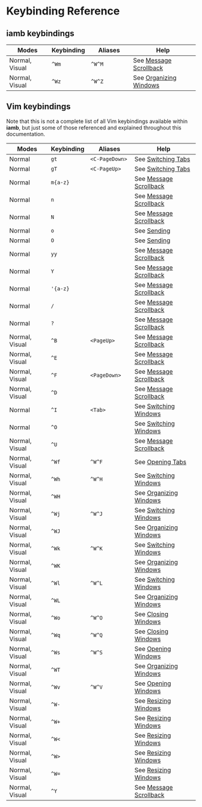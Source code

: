 # Keybinding Reference

## iamb keybindings

| Modes           | Keybinding        | Aliases | Help                                |
| --------------- | ---------------   | ------- | ----------------------------------- |
| Normal, Visual  | `^Wm`             | `^W^M`  | See [Message Scrollback]            |
| Normal, Visual  | `^Wz`             | `^W^Z`  | See [Organizing Windows]            |

## Vim keybindings

Note that this is not a complete list of all Vim keybindings available within
__iamb__, but just some of those referenced and explained throughout this
documentation.

| Modes           | Keybinding        | Aliases        | Help                                |
| -----           | ---------------   | -------------- | ----------------------------------- |
| Normal          | `gt`              | `<C-PageDown>` | See [Switching Tabs]                |
| Normal          | `gT`              | `<C-PageUp>`   | See [Switching Tabs]                |
| Normal          | `m{a-z}`          |                | See [Message Scrollback]            |
| Normal          | `n`               |                | See [Message Scrollback]            |
| Normal          | `N`               |                | See [Message Scrollback]            |
| Normal          | `o`               |                | See [Sending]                       |
| Normal          | `O`               |                | See [Sending]                       |
| Normal          | `yy`              |                | See [Message Scrollback]            |
| Normal          | `Y`               |                | See [Message Scrollback]            |
| Normal          | `'{a-z}`          |                | See [Message Scrollback]            |
| Normal          | `/`               |                | See [Message Scrollback]            |
| Normal          | `?`               |                | See [Message Scrollback]            |
| Normal, Visual  | `^B`              | `<PageUp>`     | See [Message Scrollback]            |
| Normal, Visual  | `^E`              |                | See [Message Scrollback]            |
| Normal, Visual  | `^F`              | `<PageDown>`   | See [Message Scrollback]            |
| Normal, Visual  | `^D`              |                | See [Message Scrollback]            |
| Normal          | `^I`              | `<Tab>`        | See [Switching Windows]             |
| Normal          | `^O`              |                | See [Switching Windows]             |
| Normal, Visual  | `^U`              |                | See [Message Scrollback]            |
| Normal, Visual  | `^Wf`             | `^W^F`         | See [Opening Tabs]                  |
| Normal, Visual  | `^Wh`             | `^W^H`         | See [Switching Windows]             |
| Normal, Visual  | `^WH`             |                | See [Organizing Windows]            |
| Normal, Visual  | `^Wj`             | `^W^J`         | See [Switching Windows]             |
| Normal, Visual  | `^WJ`             |                | See [Organizing Windows]            |
| Normal, Visual  | `^Wk`             | `^W^K`         | See [Switching Windows]             |
| Normal, Visual  | `^WK`             |                | See [Organizing Windows]            |
| Normal, Visual  | `^Wl`             | `^W^L`         | See [Switching Windows]             |
| Normal, Visual  | `^WL`             |                | See [Organizing Windows]            |
| Normal, Visual  | `^Wo`             | `^W^O`         | See [Closing Windows]               |
| Normal, Visual  | `^Wq`             | `^W^Q`         | See [Closing Windows]               |
| Normal, Visual  | `^Ws`             | `^W^S`         | See [Opening Windows]               |
| Normal, Visual  | `^WT`             |                | See [Organizing Windows]            |
| Normal, Visual  | `^Wv`             | `^W^V`         | See [Opening Windows]               |
| Normal, Visual  | `^W-`             |                | See [Resizing Windows]              |
| Normal, Visual  | `^W+`             |                | See [Resizing Windows]              |
| Normal, Visual  | `^W<`             |                | See [Resizing Windows]              |
| Normal, Visual  | `^W>`             |                | See [Resizing Windows]              |
| Normal, Visual  | `^W=`             |                | See [Resizing Windows]              |
| Normal, Visual  | `^Y`              |                | See [Message Scrollback]            |

<style>
table {
    width: 100%;
}
table th:first-of-type {
    width: 25%;
}
table th:nth-of-type(2) {
    width: 10%;
}
table th:nth-of-type(3) {
    width: 25%;
}
table th:nth-of-type(4) {
    width: 40%;
}
</style>

[Closing Windows]: ./layout/windows.md#closing-windows
[Message Scrollback]: ./messages/#message-scrollback
[Opening Tabs]: ./layout/tabs.md#opening-tabs
[Opening Windows]: ./layout/windows.md#opening-windows
[Organizing Windows]: ./layout/windows.md#organizing-windows
[Resizing Windows]: ./layout/windows.md#resizing-windows
[Sending]: ./messages/#sending
[Switching Tabs]: ./layout/tabs.md#switching-tabs
[Switching Windows]: ./layout/windows.md#switching-windows

